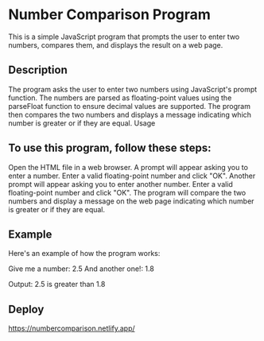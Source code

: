 # Number Comparison Program

This is a simple JavaScript program that prompts the user to enter two numbers, compares them, and displays the result on a web page.

## Description

The program asks the user to enter two numbers using JavaScript's prompt function. The numbers are parsed as floating-point values using the parseFloat function to ensure decimal values are supported. The program then compares the two numbers and displays a message indicating which number is greater or if they are equal.
Usage

## To use this program, follow these steps:

 Open the HTML file in a web browser.
 A prompt will appear asking you to enter a number. Enter a valid floating-point number and click "OK".
 Another prompt will appear asking you to enter another number. Enter a valid floating-point number and click "OK".
 The program will compare the two numbers and display a message on the web page indicating which number is greater or if they are equal.

## Example

Here's an example of how the program works:

Give me a number: 2.5
And another one!: 1.8

Output: 2.5 is greater than 1.8

## Deploy

https://numbercomparison.netlify.app/

